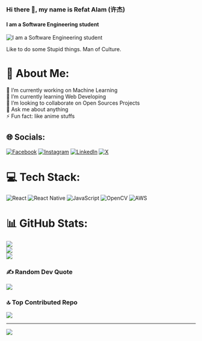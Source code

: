 ### Hi there 👋, my name is Refat Alam (许杰)
#### I am a Software Engineering student
![I am a Software Engineering student](https://68.media.tumblr.com/c06c69280f5ff93cd25893e2a3c8b5b3/tumblr_mlv3bmsk7P1r67h3uo1_500.gif)

Like to do some Stupid things.
Man of Culture.

# 💫 About Me:
🔭 I’m currently working on Machine Learning<br>🌱 I’m currently learning Web Developing<br>👯 I’m looking to collaborate on Open Sources Projects<br>💬 Ask me about anything<br>⚡ Fun fact: like anime stuffs


## 🌐 Socials:
[![Facebook](https://img.shields.io/badge/Facebook-%231877F2.svg?logo=Facebook&logoColor=white)](https://facebook.com/refat.yahoo) [![Instagram](https://img.shields.io/badge/Instagram-%23E4405F.svg?logo=Instagram&logoColor=white)](https://instagram.com/nick_redoy) [![LinkedIn](https://img.shields.io/badge/LinkedIn-%230077B5.svg?logo=linkedin&logoColor=white)](https://linkedin.com/in/m-refat-alam) [![X](https://img.shields.io/badge/X-black.svg?logo=X&logoColor=white)](https://x.com/RedoyNick) 

# 💻 Tech Stack:
![React](https://img.shields.io/badge/react-%2320232a.svg?style=for-the-badge&logo=react&logoColor=%2361DAFB) ![React Native](https://img.shields.io/badge/react_native-%2320232a.svg?style=for-the-badge&logo=react&logoColor=%2361DAFB) ![JavaScript](https://img.shields.io/badge/javascript-%23323330.svg?style=for-the-badge&logo=javascript&logoColor=%23F7DF1E) ![OpenCV](https://img.shields.io/badge/opencv-%23white.svg?style=for-the-badge&logo=opencv&logoColor=white) ![AWS](https://img.shields.io/badge/AWS-%23FF9900.svg?style=for-the-badge&logo=amazon-aws&logoColor=white)
# 📊 GitHub Stats:
![](https://github-readme-stats.vercel.app/api?username=refat-alam&theme=radical&hide_border=false&include_all_commits=true&count_private=false)<br/>
![](https://github-readme-streak-stats.herokuapp.com/?user=refat-alam&theme=radical&hide_border=false)<br/>
![](https://github-readme-stats.vercel.app/api/top-langs/?username=refat-alam&theme=radical&hide_border=false&include_all_commits=true&count_private=false&layout=compact)

### ✍️ Random Dev Quote
![](https://quotes-github-readme.vercel.app/api?type=horizontal&theme=radical)

### 🔝 Top Contributed Repo
![](https://github-contributor-stats.vercel.app/api?username=refat-alam&limit=5&theme=dark&combine_all_yearly_contributions=true)

---
[![](https://visitcount.itsvg.in/api?id=refat-alam&icon=0&color=0)](https://visitcount.itsvg.in)

<!-- Proudly created with GPRM ( https://gprm.itsvg.in ) -->
